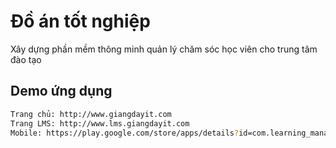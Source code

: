 # Đồ án tốt nghiệp
Xây dựng phần mềm thông minh quản lý chăm sóc học viên cho trung tâm đào tạo


## Demo ứng dụng
``` bash
Trang chủ: http://www.giangdayit.com
Trang LMS: http://www.lms.giangdayit.com
Mobile: https://play.google.com/store/apps/details?id=com.learning_management_system
```
